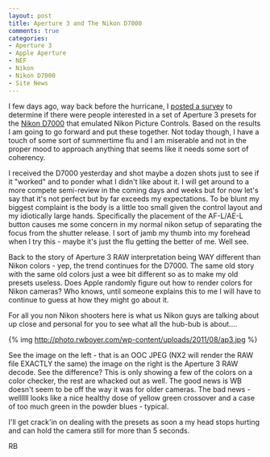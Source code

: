 ```yaml
---
layout: post
title: Aperture 3 and The Nikon D7000
comments: true
categories:
- Aperture 3
- Apple Aperture
- NEF
- Nikon
- Nikon D7000
- Site News
---
```

I few days ago, way back before the hurricane, I <a href="http://photo.rwboyer.com/2011/08/26/new-nikon-specific-aperture-3-product-quiz/">posted a survey</a> to determine if there were people interested in a set of Aperture 3 presets for the <a href="http://www.amazon.com/gp/product/B0042X9LC4/ref=as_li_ss_tl?ie=UTF8&amp;tag=rbde-20&amp;linkCode=as2&amp;camp=217145&amp;creative=399369&amp;creativeASIN=B0042X9LC4">Nikon D7000</a> that emulated Nikon Picture Controls. Based on the results I am going to go forward and put these together. Not today though, I have a touch of some sort of summertime flu and I am miserable and not in the proper mood to approach anything that seems like it needs some sort of coherency.

I received the D7000 yesterday and shot maybe a dozen shots just to see if it "worked" and to ponder what I didn't like about it. I will get around to a more compete semi-review in the coming days and weeks but for now let's say that it's not perfect but by far exceeds my expectations. To be blunt my biggest complaint is the body is a little too small given the control layout and my idiotically large hands. Specifically the placement of the AF-L/AE-L button causes me some concern in my normal nikon setup of separating the focus from the shutter release. I sort of jamb my thumb into my forehead when I try this - maybe it's just the flu getting the better of me. Well see.

Back to the story of Aperture 3 RAW interpretation being WAY different than Nikon colors - yep, the trend continues for the D7000. The same old story with the same old colors just a wee bit different so as to make my old presets useless. Does Apple randomly figure out how to render colors for Nikon cameras? Who knows, until someone explains this to me I will have to continue to guess at how they might go about it.

For all you non Nikon shooters here is what us Nikon guys are talking about up close and personal for you to see what all the hub-bub is about....

{% img http://photo.rwboyer.com/wp-content/uploads/2011/08/ap3.jpg %}

See the image on the left - that is an OOC JPEG (NX2 will render the RAW file EXACTLY the same) the image on the right is the Aperture 3 RAW decode. See the difference? This is only showing a few of the colors on a color checker, the rest are whacked out as well. The good news is WB doesn't seem to be off the way it was for older cameras. The bad news - wellllll looks like a nice healthy dose of yellow green crossover and a case of too much green in the powder blues - typical.

I'll get crack'in on dealing with the presets as soon a my head stops hurting and can hold the camera still for more than 5 seconds.

RB